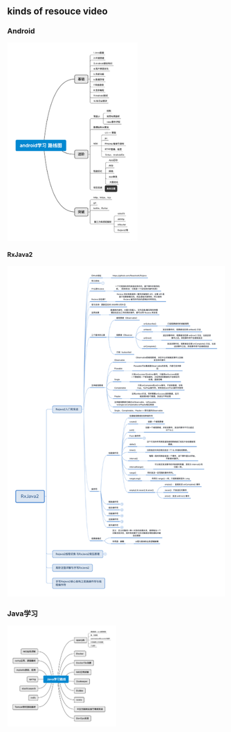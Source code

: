 ## kinds of resouce video



### Android

<img src="images/android学习路线图.png" width="60%"/>



#### RxJava2

<img src="images/RxJava2.png"/>



### Java学习

<img src="images/java01.png" width="50%"/>

